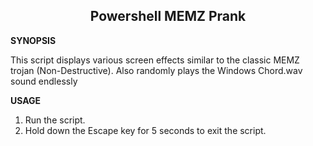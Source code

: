 
<h2 align="center"> Powershell MEMZ Prank </h2>

**SYNOPSIS**

This script displays various screen effects similar to the classic MEMZ trojan (Non-Destructive).
Also randomly plays the Windows Chord.wav sound endlessly

**USAGE**

1. Run the script.
2. Hold down the Escape key for 5 seconds to exit the script.


